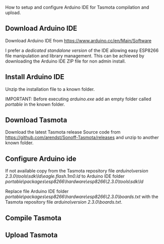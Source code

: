 How to setup and configure Arduino IDE for Tasmota compilation and upload.

## Download Arduino IDE
Download Arduino IDE from https://www.arduino.cc/en/Main/Software

I prefer a *dedicated standalone version* of the IDE allowing easy ESP8266 file manipulation and library management. This can be achieved by downloading the Arduino IDE ZIP file for non admin install.

## Install Arduino IDE
Unzip the installation file to a known folder.

IMPORTANT: Before executing *arduino.exe* add an empty folder called *portable* in the known folder.

## Download Tasmota
Download the latest Tasmota release Source code from https://github.com/arendst/Sonoff-Tasmota/releases and unzip to another known folder.

## Configure Arduino ide
If not available copy from the Tasmota repository file *arduino\version 2.3.0\tools\sdk\ld\eagle.flash.1m0.ld* to Arduino IDE folder *portable\packages\esp8266\hardware\esp8266\2.3.0\tools\sdk\ld*

Replace file Arduino IDE folder *portable\packages\esp8266\hardware\esp8266\2.3.0\boards.txt* with the Tasmota repository file *arduino\version 2.3.0\boards.txt*.


## Compile Tasmota


## Upload Tasmota